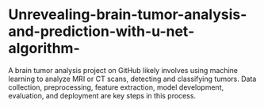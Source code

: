 # Unrevealing-brain-tumor-analysis-and-prediction-with-u-net-algorithm-
  A brain tumor analysis project on GitHub likely involves using machine learning to analyze MRI or CT scans, detecting and classifying tumors. Data collection, preprocessing, feature extraction, model development, evaluation, and deployment are key steps in this process.
